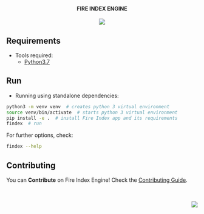 <p align="center">
  <h4 align="center">FIRE INDEX ENGINE</h4>
  <p align="center">
    <img src="https://img.shields.io/badge/platform-macOS%20%7C%20Linux-lightgrey.svg"/>
  </p>
</p>

Requirements
------------

- Tools required:
  - [Python3.7](https://www.python.org/downloads/)

Run
---

- Running using standalone dependencies:
```bash
python3 -m venv venv  # creates python 3 virtual environment
source venv/bin/activate  # starts python 3 virtual environment
pip install -e .  # install Fire Index app and its requirements
findex  # run
```

For further options, check:

```bash
findex --help
```

Contributing
------------

You can <b>Contribute</b> on Fire Index Engine! Check the [Contributing Guide](CONTRIBUTING.md).

<br>
<br>
<img align="right" src="http://imgur.com/l5hOjj4.gif">
